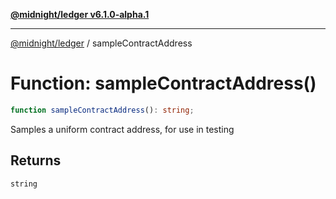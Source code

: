 [**@midnight/ledger v6.1.0-alpha.1**](../README.md)

***

[@midnight/ledger](../globals.md) / sampleContractAddress

# Function: sampleContractAddress()

```ts
function sampleContractAddress(): string;
```

Samples a uniform contract address, for use in testing

## Returns

`string`

